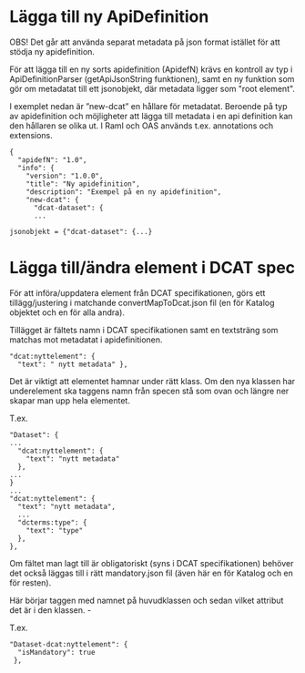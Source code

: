 # Lägga till ny ApiDefinition

OBS! Det går att använda separat metadata på json format istället för att stödja ny apidefinition.

För att lägga till en ny sorts apidefinition (ApidefN) krävs en kontroll av typ i ApiDefinitionParser (getApiJsonString funktionen), samt en ny funktion som gör om metadatat till ett jsonobjekt, där metadata ligger som "root element".

I exemplet nedan är ”new-dcat” en hållare för metadatat. Beroende på typ av apidefinition och möjligheter att lägga till metadata i en api definition kan den hållaren se olika ut. I Raml och OAS används t.ex. annotations och extensions.

```
{ 
  "apidefN": "1.0", 
  "info": { 
    "version": "1.0.0", 
    "title": "Ny apidefinition", 
    "description": "Exempel på en ny apidefinition", 
    "new-dcat": { 
      "dcat-dataset": { 
      ...
```
```
jsonobjekt = {"dcat-dataset": {...}
```

# Lägga till/ändra element i DCAT spec

För att införa/uppdatera element från DCAT specifikationen, görs ett tillägg/justering i matchande convertMapToDcat.json fil (en för Katalog objektet och en för alla andra).

Tillägget är fältets namn i DCAT specifikationen samt en textsträng som matchas mot metadatat i apidefinitionen.

```
"dcat:nyttelement": { 
  "text": " nytt metadata" },
```
Det är viktigt att elementet hamnar under rätt klass. Om den nya klassen har underelement ska taggens namn från specen stå som ovan och längre ner skapar man upp hela elementet.

T.ex.
```
"Dataset": { 
... 
  "dcat:nyttelement": { 
    "text": "nytt metadata" 
  },
... 
} 
... 
"dcat:nyttelement": { 
  "text": "nytt metadata", 
  ... 
  "dcterms:type": { 
    "text": "type" 
  },
},
```

Om fältet man lagt till är obligatoriskt (syns i DCAT specifikationen) behöver det också läggas till i rätt mandatory.json fil (även här en för Katalog och en för resten).

Här börjar taggen med namnet på huvudklassen och sedan vilket attribut det är i den klassen. <objektnamn>-<elementnamn>

T.ex.
```
"Dataset-dcat:nyttelement": { 
  "isMandatory": true 
 },
```

